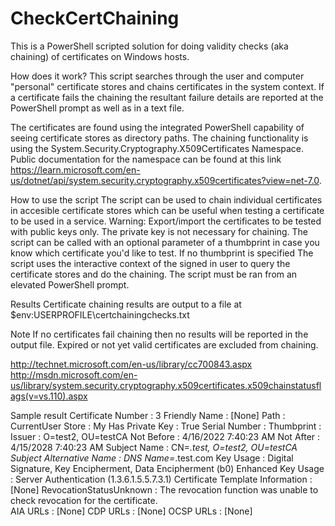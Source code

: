 # CheckCertChaining
This is a PowerShell scripted solution for doing validity checks (aka chaining) of certificates on Windows hosts.

How does it work? 
This script searches through the user and computer "personal" certificate stores and chains certificates in the system context. If a certificate fails the chaining the resultant failure details are reported at the PowerShell prompt as well as in a text file. 

The certificates are found using the integrated PowerShell capability of seeing certificate stores as directory paths. The chaining functionality is using the System.Security.Cryptography.X509Certificates Namespace. Public documentation for the namespace can be found at this link https://learn.microsoft.com/en-us/dotnet/api/system.security.cryptography.x509certificates?view=net-7.0.


How to use the script
The script can be used to chain individual certificates in accesible certificate stores which can be useful when testing a certificate to be used in a service. Warning: Export/import the certificates to be tested with public keys only. The private key is not necessary for chaining.
The script can be called with an optional parameter of a thumbprint in case you know which certificate you'd like to test.
If no thumbprint is specified The script uses the interactive context of the signed in user to query the certificate stores and do the chaining.
The script must be ran from an elevated PowerShell prompt.

Results
Certificate chaining results are output to a file at $env:USERPROFILE\certchainingchecks.txt 

Note
If no certificates fail chaining then no results will be reported in the output file.
Expired or not yet valid certificates are excluded from chaining. 

http://technet.microsoft.com/en-us/library/cc700843.aspx
http://msdn.microsoft.com/en-us/library/system.security.cryptography.x509certificates.x509chainstatusflags(v=vs.110).aspx 

Sample result
Certificate Number               : 3
Friendly Name                    : [None]
Path                             : CurrentUser
Store                            : My
Has Private Key                  : True
Serial Number                    : <sample>
Thumbprint                       : <sample>
Issuer                           : O=test2, OU=testCA
Not Before                       : 4/16/2022 7:40:23 AM
Not After                        : 4/15/2028 7:40:23 AM
Subject Name                     : CN=*.test, O=test2, OU=testCA
Subject Alternative Name         : DNS Name=*.test.com
Key Usage                        : Digital Signature, Key Encipherment, Data Encipherment (b0)
Enhanced Key Usage               : Server Authentication (1.3.6.1.5.5.7.3.1)
Certificate Template Information : [None]
RevocationStatusUnknown          : The revocation function was unable to check revocation for the certificate.                                   
AIA URLs                         : [None]
CDP URLs                         : [None]
OCSP URLs                        : [None]

